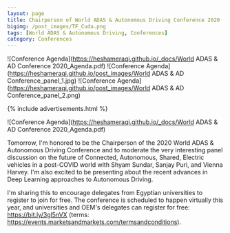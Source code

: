 ```yaml
---
layout: page
title: Chairperson of World ADAS & Autonomous Driving Conference 2020
bigimg: /post_images/TF_Cuda.png
tags: [World ADAS & Autonomous Driving, Conferences]
category: Conferences
---
```


<!---
<h2 style="text-align: center;"><strong>Distracted Driver Dataset</strong></h2>
<h4 style="text-align: center;"><strong>Hesham M. Eraqi <sup>1,3,*</sup>, Yehya Abouelnaga <sup>2,*</sup>, Mohamed H. Saad <sup>3</sup>, Mohamed N. Moustafa <sup>1</sup></strong></h4>
<p style="text-align: center;"><sup>1 </sup>The American University in Cairo<br /> <sup>2 </sup>Technical University of Munich<br /> <sup>3 </sup>Valeo Egypt<br /> <sup>* </sup>Both authors equally contributed to this work.</p>
-->

![Conference Agenda](https://heshameraqi.github.io/_docs/World ADAS & AD Conference 2020_Agenda.pdf)
![Conference Agenda](https://heshameraqi.github.io/post_images/World ADAS & AD Conference_panel_1.jpg)
![Conference Agenda](https://heshameraqi.github.io/post_images/World ADAS & AD Conference_panel_2.png)

{% include advertisements.html %}

![Conference Agenda](https://heshameraqi.github.io/_docs/World ADAS & AD Conference 2020_Agenda.pdf)

Tomorrow, I'm honored to be the Chairperson of the 2020 World ADAS & Autonomous Driving Conference and to moderate the very interesting panel discussion on the future of Connected, Autonomous, Shared, Electric vehicles in a post-COVID world with Shyam Sundar, Sanjay Puri, and Vienna Harvey. I'm also excited to be presenting about the recent advances in Deep Learning approaches to Autonomous Driving.

I'm sharing this to encourage delegates from Egyptian universities to register to join for free. The conference is scheduled to happen virtually this year, and universities and OEM's delegates can register for free: https://bit.ly/3gl5nVX (terms: https://events.marketsandmarkets.com/termsandconditions).


